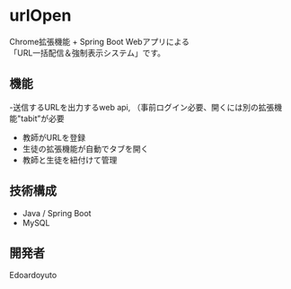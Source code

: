 # urlOpen

Chrome拡張機能 + Spring Boot Webアプリによる  
「URL一括配信＆強制表示システム」です。

## 機能

-送信するURLを出力するweb api,
（事前ログイン必要、開くには別の拡張機能"tabit”が必要
- 教師がURLを登録
- 生徒の拡張機能が自動でタブを開く
- 教師と生徒を紐付けて管理

## 技術構成

- Java / Spring Boot
- MySQL

## 開発者

Edoardoyuto
